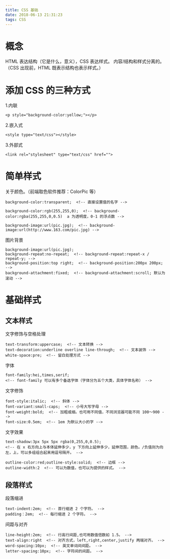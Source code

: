 ```yaml
---
title: CSS 基础
date: 2018-06-13 21:31:23
tags: CSS
---
```

# 概念
HTML 表达结构（它是什么，意义），CSS 表达样式。
内容/结构和样式分离的。（CSS 出现前，HTML 既表示结构也表示样式。）

# 添加 CSS 的三种方式
1.内联
```
<p style="background-color:yellow;"></p>
```

2.嵌入式
```
<style type="text/css"></style>
```

3.外部式
```
<link rel="stylesheet" type="text/css" href="">
```

# 简单样式
关于颜色。（前端取色软件推荐：ColorPic 等）
```
background-color:transparent;  <!-- 直接设置值的名字 -->

background-color:rgb(255,255,0);  <!-- background-color:rgba(255,255,0,0.5)  a 为透明度，0-1 的浮点数 -->

background-image:url(pic.jpg);  <!-- background-image:url(http://www.163.com/pic.jpg) -->
```

图片背景
```
background-image:url(pic.jpg);
background-repeat:no-repeat;  <!-- background-repeat:repeat-x / repeat-y; -->
background-position:top right;  <!-- background-position:200px 200px; -->
background-attachment:fixed;  <!-- background-attachment:scroll; 默认为滚动 -->
```

# 基础样式
## 文本样式
文字修饰与空格处理
```
text-transform:uppercase;  <!-- 文本转换 -->
text-decoration:underline overline line-through;  <!-- 文本装饰 -->
white-space:pre;  <!-- 留白处理方式 -->
```

字体
```
font-family:hei,times,serif;
<!-- font-family 可以有多个备选字体（字体分为五个大类，具体字体名称） -->
```

文字修饰
```
font-style:italic;  <!-- 斜体 -->
font-variant:small-caps;  <!-- 小号大写字母 -->
font-weight:bold;  <!-- 加粗或细。也可用不同值，不同浏览器可能不同 100～900 --> 
font-size:0.5em;  <!-- 1em 为默认大小的字 -->
```

文字效果
```
text-shadow:3px 5px 5px rgba(0,255,0,0.5);  
<!-- 在 x 右方向上与本体延伸多少，y 下方向上延伸多少，延伸范围，颜色。/负值则为向左，上，可以多组组合起来用逗号隔开。 -->

outline-color:red;outline-style:solid;  <!-- 边框 -->
outline-width:2  <!-- 可以为数值，也可以为提供的样式。 -->
```

## 段落样式
段落缩进
```
text-indent:2em;  <!-- 首行缩进 2 个字符。 -->
padding：2em;  <!-- 每行缩进 2 个字符。 -->
```

间距与对齐
```
line-height:2em;  <!-- 行高行间距,也可用数值倍数如 1.5。 -->
text-align:right  <!-- 对齐方式，left,right,center,justify 两端对齐。 -->
word-spacing:10px;  <!-- 英文单词间间距。 -->
letter-spacing:10px;  <!-- 字符间的间距。 -->
```
